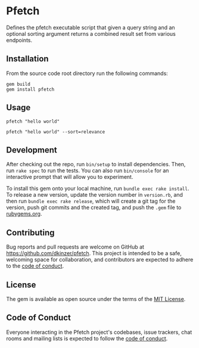 # Pfetch

Defines the pfetch executable script that given a query string and an optional sorting argument returns a combined result set from various endpoints.

## Installation

From the source code root directory run the following commands:

```
gem build
gem install pfetch
```

## Usage

`pfetch "hello world"`

`pfetch "hello world" --sort=relevance`



## Development

After checking out the repo, run `bin/setup` to install dependencies. Then, run `rake spec` to run the tests. You can also run `bin/console` for an interactive prompt that will allow you to experiment.

To install this gem onto your local machine, run `bundle exec rake install`. To release a new version, update the version number in `version.rb`, and then run `bundle exec rake release`, which will create a git tag for the version, push git commits and the created tag, and push the `.gem` file to [rubygems.org](https://rubygems.org).

## Contributing

Bug reports and pull requests are welcome on GitHub at https://github.com/dkinzer/pfetch. This project is intended to be a safe, welcoming space for collaboration, and contributors are expected to adhere to the [code of conduct](https://github.com/dkinzer/pfetch/blob/main/CODE_OF_CONDUCT.md).

## License

The gem is available as open source under the terms of the [MIT License](https://opensource.org/licenses/MIT).

## Code of Conduct

Everyone interacting in the Pfetch project's codebases, issue trackers, chat rooms and mailing lists is expected to follow the [code of conduct](https://github.com/dkinzer/pfetch/blob/main/CODE_OF_CONDUCT.md).
